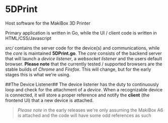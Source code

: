 5DPrint
=======

Host software for the MakiBox 3D Printer

Primary application is written in Go, while the UI / client code is written in HTML/CSS/Javascript

_src/_ contains the server code for the device(s) and communications, while the _core_ is maintained __5DPrint.go__. The _core_ consists of the backend server that will launch a _device listener_, a _websocket listener_ and the users default browser. __Please note__ that the currently tested / supported browsers are the stable builds of _Chrome_ and _Firefox_. This will change, but for the early stages this is what we're using.

##The Device Listener##
The device listener has the duty to continuously loop and check for the attachment of a _device_. When a recognizable device is connected, it will store a proper reference and notify the __client__ (the frontend UI) that a new device is attached.
>_Please note_ in the early releases we're only assuming the MakiBox A6 is attached and the code will have some odd references as such

